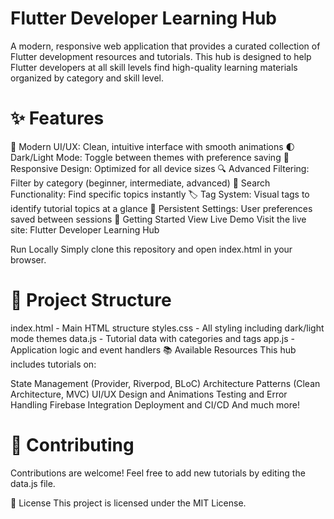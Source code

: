 # Flutter Developer Learning Hub
A modern, responsive web application that provides a curated collection of Flutter development resources and tutorials. This hub is designed to help Flutter developers at all skill levels find high-quality learning materials organized by category and skill level.

# ✨ Features
🎨 Modern UI/UX: Clean, intuitive interface with smooth animations
🌓 Dark/Light Mode: Toggle between themes with preference saving
📱 Responsive Design: Optimized for all device sizes
🔍 Advanced Filtering: Filter by category (beginner, intermediate, advanced)
🔎 Search Functionality: Find specific topics instantly
🏷️ Tag System: Visual tags to identify tutorial topics at a glance
💾 Persistent Settings: User preferences saved between sessions
🚀 Getting Started
View Live Demo
Visit the live site: Flutter Developer Learning Hub

Run Locally
Simply clone this repository and open index.html in your browser.

# 📂 Project Structure
index.html - Main HTML structure
styles.css - All styling including dark/light mode themes
data.js - Tutorial data with categories and tags
app.js - Application logic and event handlers
📚 Available Resources
This hub includes tutorials on:

State Management (Provider, Riverpod, BLoC)
Architecture Patterns (Clean Architecture, MVC)
UI/UX Design and Animations
Testing and Error Handling
Firebase Integration
Deployment and CI/CD
And much more!
# 🤝 Contributing
Contributions are welcome! Feel free to add new tutorials by editing the data.js file.

📝 License
This project is licensed under the MIT License.
